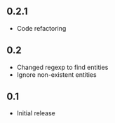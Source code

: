 ## 0.2.1
* Code refactoring 

## 0.2
* Changed regexp to find entities
* Ignore non-existent entities

## 0.1
* Initial release
